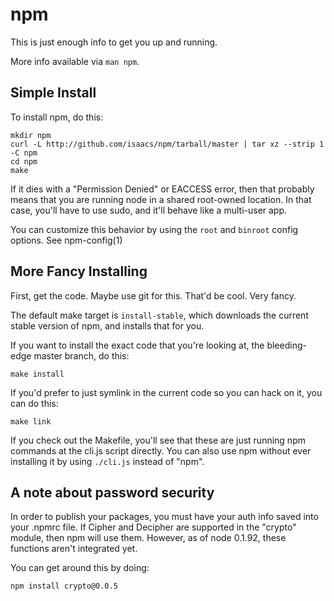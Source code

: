 # npm

This is just enough info to get you up and running.

More info available via `man npm`.

## Simple Install

To install npm, do this:

    mkdir npm
    curl -L http://github.com/isaacs/npm/tarball/master | tar xz --strip 1 -C npm
    cd npm
    make

If it dies with a "Permission Denied" or EACCESS error, then that probably
means that you are running node in a shared root-owned location.  In that
case, you'll have to use sudo, and it'll behave like a multi-user app.

You can customize this behavior by using the `root` and `binroot` config
options.  See npm-config(1)

## More Fancy Installing

First, get the code.  Maybe use git for this.  That'd be cool.  Very fancy.

The default make target is `install-stable`, which downloads the current stable
version of npm, and installs that for you.

If you want to install the exact code that you're looking at, the bleeding-edge
master branch, do this:

    make install

If you'd prefer to just symlink in the current code so you can hack
on it, you can do this:

    make link

If you check out the Makefile, you'll see that these are just running npm commands
at the cli.js script directly.  You can also use npm without ever installing
it by using `./cli.js` instead of "npm".

## A note about password security

In order to publish your packages, you must have your auth info
saved into your .npmrc file.  If Cipher and Decipher are supported
in the "crypto" module, then npm will use them.  However, as of
node 0.1.92, these functions aren't integrated yet.

You can get around this by doing:

    npm install crypto@0.0.5

